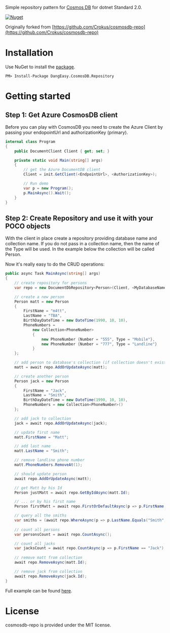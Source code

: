 Simple repository pattern for [Cosmos DB](https://azure.microsoft.com/en-us/services/cosmos-db/) for dotnet Standard 2.0. 

[![Nuget](https://img.shields.io/badge/nuget-0.3.0-blue.svg?maxAge=3600)](https://www.nuget.org/packages/DangEasy.CosmosDB.Repository)

Originally forked from [https://github.com/Crokus/cosmosdb-repo](https://github.com/Crokus/cosmosdb-repo) 


# Installation

Use NuGet to install the [package](https://www.nuget.org/packages/DangEasy.CosmosDB.Repository/).

```
PM> Install-Package DangEasy.CosmosDB.Repository
```

# Getting started

## Step 1: Get Azure CosmosDB client

Before you can play with CosmosDB you need to create the Azure Client by passing your endopointUrl and  authorizationKey (primary).

```csharp
internal class Program
{
    public DocumentClient Client { get; set; }

	private static void Main(string[] args)
	{		
		// get the Azure DocumentDB client
		Client = init.GetClient(<EndpointUrl>, <AuthorizationKey>);

        // Run demo
        var p = new Program();
        p.MainAsync().Wait();
	}
}    
```

## Step 2: Create Repository and use it with your POCO objects

With the client in place create a repository providing database name and collection name. If you do not pass in a collection name, then the name of the Type will be used. In the example below the collection will be called Person. 

Now it's really easy to do the CRUD operations:

```csharp
public async Task MainAsync(string[] args)
{
	// create repository for persons
	var repo = new DocumentDbRepository<Person>(Client, <MyDatabaseName>);

	// create a new person
	Person matt = new Person
	{
		FirstName = "m4tt",
		LastName = "TBA",
		BirthDayDateTime = new DateTime(1990, 10, 10),
		PhoneNumbers =
			new Collection<PhoneNumber>
			{
				new PhoneNumber {Number = "555", Type = "Mobile"},
				new PhoneNumber {Number = "777", Type = "Landline"}
			}
	};

	// add person to database's collection (if collection doesn't exist it will be created and named as class name -it's a convenction, that can be configured during initialization of the repository)
	matt = await repo.AddOrUpdateAsync(matt);

	// create another person
	Person jack = new Person
	{
		FirstName = "Jack",
		LastName = "Smith",
		BirthDayDateTime = new DateTime(1990, 10, 10),
		PhoneNumbers = new Collection<PhoneNumber>()
	};

	// add jack to collection
	jack = await repo.AddOrUpdateAsync(jack);

	// update first name
	matt.FirstName = "Matt";

	// add last name
	matt.LastName = "Smith";

	// remove landline phone number
	matt.PhoneNumbers.RemoveAt(1);

	// should update person
	await repo.AddOrUpdateAsync(matt);

	// get Matt by his Id
	Person justMatt = await repo.GetByIdAsync(matt.Id);

	// ... or by his first name
	Person firstMatt = await repo.FirstOrDefaultAsync(p => p.FirstName.Equals("matt", StringComparison.OrdinalIgnoreCase));

	// query all the smiths
	var smiths = (await repo.WhereAsync(p => p.LastName.Equals("Smith", StringComparison.OrdinalIgnoreCase))).ToList();
	
	// count all persons
    var personsCount = await repo.CountAsync();

    // count all jacks
    var jacksCount = await repo.CountAsync(p => p.FirstName == "Jack");
	
	// remove matt from collection
	await repo.RemoveAsync(matt.Id);

	// remove jack from collection
	await repo.RemoveAsync(jack.Id);
}
```

Full example can be found [here](https://github.com/anthonydotnet/cosmosdb-repo/blob/master/src/DangEasy.CosmosDB.Repository.Samples/Program.cs).

# License

cosmosdb-repo is provided under the MIT license.
